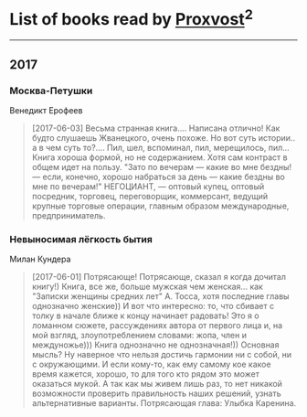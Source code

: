 # List of books read by [Proxvost](http://vk.com/id102171422)<sup>2</sup>
---

## 2017

### Москва-Петушки
Венедикт Ерофеев
> [2017-06-03] Весьма странная книга.... Написана отлично! Как будто слушаешь Жванецкого, очень похоже. Но вот суть истории.. а в чем суть то?.... Пил, шел, вспоминал, пил, мерещилось, пил... Книга хороша формой, но не содержанием. Хотя сам контраст в общем идет на пользу.
> "Зато по вечерам — какие во мне бездны! — если, конечно, хорошо набраться за день — какие бездны во мне по вечерам!"
> НЕГОЦИАНТ,  — оптовый купец, оптовый посредник, торговец, переговорщик, коммерсант, ведущий крупные торговые операции, главным образом международные, предприниматель.


### Невыносимая лёгкость бытия
Милан Кундера
> [2017-06-01] Потрясающе! Потрясающе, сказал я когда дочитал книгу!)
> Книга, все же, больше мужская чем женская... как "Записки женщины средних лет" А. Тосса, хотя последние главы однозначно женские))
> И вот что интересно: то, что сбивает с толку в начале ближе к концу начинает радовать! Это я о ломанном сюжете, рассуждениях автора от первого лица и, на мой взгляд, злоупотреблением словами: жопа, член и междуножье)))
> Книга однозначно не однозначная!))
> Основная мысль? Ну наверное что нельзя достичь гармонии ни с собой, ни с окружающими. И если кому-то, как ему самому кое какое время кажется, хорошо, то для того кто рядом это может оказаться мукой. А так как мы живем лишь раз, то нет никакой возможности проверить правильность наших решений, узнать альтернативные варианты.
> Потрясающая глава: Улыбка Каренина.




